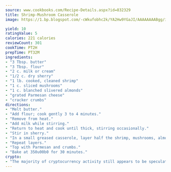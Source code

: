 ```yaml
---
source: www.cookbooks.com/Recipe-Details.aspx?id=832329
title: Shrimp-Mushroom Casserole
image: https://1.bp.blogspot.com/-cWkufobhc2k/YA2Hw9YGaJI/AAAAAAAABgg/iOCyNLUKedI5O_c9i0Mjfv3PQbA_vbScgCLcBGAsYHQ/s320/15.png

yield: 10
ratingValue: 5
calories: 221 calories
reviewCount: 301
cookTime: PT2H
prepTime: PT32M
ingredients:
- "3 Tbsp. butter"
- "3 Tbsp. flour"
- "2 c. milk or cream"
- "1/2 c. dry sherry"
- "1 lb. cooked, cleaned shrimp"
- "1 c. sliced mushrooms"
- "1 c. blanched slivered almonds"
- "grated Parmesan cheese"
- "cracker crumbs"
directions:
- "Melt butter."
- "Add flour; cook gently 3 to 4 minutes."
- "Remove from heat."
- "Add milk while stirring."
- "Return to heat and cook until thick, stirring occasionally."
- "Stir in sherry."
- "In a small greased casserole, layer half the shrimp, mushrooms, almonds and sauce."
- "Repeat layers."
- "Top with Parmesan and crumbs."
- "Bake at 350u00b0 for 30 minutes."
crypto:
- "The majority of cryptocurrency activity still appears to be speculative."
---
```


